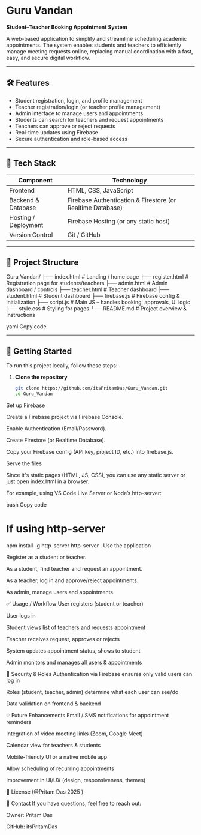 # Guru Vandan

**Student–Teacher Booking Appointment System**

A web-based application to simplify and streamline scheduling academic appointments. The system enables students and teachers to efficiently manage meeting requests online, replacing manual coordination with a fast, easy, and secure digital workflow.

---

## 🛠️ Features

- Student registration, login, and profile management  
- Teacher registration/login (or teacher profile management)  
- Admin interface to manage users and appointments  
- Students can search for teachers and request appointments  
- Teachers can approve or reject requests  
- Real-time updates using Firebase  
- Secure authentication and role-based access  

---

## 📂 Tech Stack

| Component | Technology |
|-----------|-------------|
| Frontend | HTML, CSS, JavaScript |
| Backend & Database | Firebase Authentication & Firestore (or Realtime Database) |
| Hosting / Deployment | Firebase Hosting (or any static host) |
| Version Control | Git / GitHub |

---

## 📁 Project Structure

Guru_Vandan/
├── index.html # Landing / home page
├── register.html # Registration page for students/teachers
├── admin.html # Admin dashboard / controls
├── teacher.html # Teacher dashboard
├── student.html # Student dashboard
├── firebase.js # Firebase config & initialization
├── script.js # Main JS – handles booking, approvals, UI logic
├── style.css # Styling for pages
└── README.md # Project overview & instructions

yaml
Copy code

---

## 🚀 Getting Started

To run this project locally, follow these steps:

1. **Clone the repository**

   ```bash
   git clone https://github.com/itsPritamDas/Guru_Vandan.git
   cd Guru_Vandan
Set up Firebase

Create a Firebase project via Firebase Console.

Enable Authentication (Email/Password).

Create Firestore (or Realtime Database).

Copy your Firebase config (API key, project ID, etc.) into firebase.js.

Serve the files

Since it's static pages (HTML, JS, CSS), you can use any static server or just open index.html in a browser.

For example, using VS Code Live Server or Node’s http-server:

bash
Copy code
# If using http-server
npm install -g http-server
http-server .
Use the application

Register as a student or teacher.

As a student, find teacher and request an appointment.

As a teacher, log in and approve/reject appointments.

As admin, manage users and appointments.

✅ Usage / Workflow
User registers (student or teacher)

User logs in

Student views list of teachers and requests appointment

Teacher receives request, approves or rejects

System updates appointment status, shows to student

Admin monitors and manages all users & appointments

🔐 Security & Roles
Authentication via Firebase ensures only valid users can log in

Roles (student, teacher, admin) determine what each user can see/do

Data validation on frontend & backend

💡 Future Enhancements
Email / SMS notifications for appointment reminders

Integration of video meeting links (Zoom, Google Meet)

Calendar view for teachers & students

Mobile-friendly UI or a native mobile app

Allow scheduling of recurring appointments

Improvement in UI/UX (design, responsiveness, themes)

📄 License
(@Pritam Das 2025 )

📌 Contact
If you have questions, feel free to reach out:

Owner: Pritam Das

GitHub: itsPritamDas
